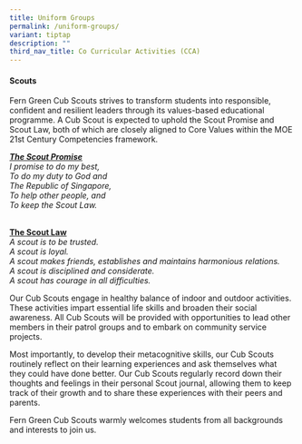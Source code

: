 ```yaml
---
title: Uniform Groups
permalink: /uniform-groups/
variant: tiptap
description: ""
third_nav_title: Co Curricular Activities (CCA)
---
```

<h4><strong>Scouts</strong></h4>
<p>Fern Green Cub Scouts strives to transform students into responsible,
confident and resilient leaders through its values-based educational programme.
A Cub Scout is expected to uphold the Scout Promise and Scout Law, both
of which are closely aligned to Core Values within the MOE 21st Century
Competencies framework.&nbsp;&nbsp;</p>
<p><strong><em><u>The Scout Promise</u></em></strong>&nbsp;
<br><em>I promise to do my best,</em>&nbsp;
<br><em>To do my duty to God and</em>&nbsp;
<br><em>The Republic of Singapore,</em>&nbsp;
<br><em>To help other people, and</em>&nbsp;
<br><em>To keep the Scout Law.</em>&nbsp;
<br><em> </em>&nbsp;</p>
<p><strong><u>The Scout Law</u></strong>&nbsp;
<br><em>A scout is to be trusted. </em>&nbsp;
<br><em>A scout is loyal. </em>&nbsp;
<br><em>A scout makes friends, establishes and maintains harmonious relations. </em>&nbsp;
<br><em>A scout is disciplined and considerate.</em>&nbsp;
<br><em>A scout has courage in all difficulties.</em>&nbsp;</p>
<p>Our Cub Scouts engage in healthy balance of indoor and outdoor activities.
These activities impart essential life skills and broaden their social
awareness. All Cub Scouts will be provided with opportunities to lead other
members in their patrol groups and to embark on community service projects.&nbsp;&nbsp;</p>
<p>Most importantly, to develop their metacognitive skills, our Cub Scouts
routinely reflect on their learning experiences and ask themselves what
they could have done better. Our Cub Scouts regularly record down their
thoughts and feelings in their personal Scout journal, allowing them to
keep track of their growth and to share these experiences with their peers
and parents.&nbsp;&nbsp;</p>
<p>Fern Green Cub Scouts warmly welcomes students from all backgrounds and
interests to join us.&nbsp;&nbsp;</p>